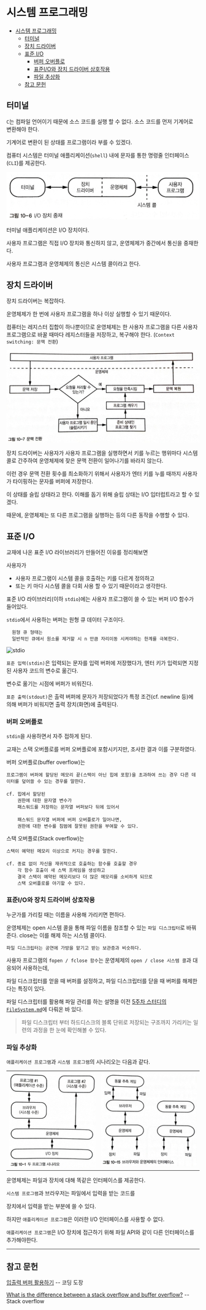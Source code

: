 # 시스템 프로그래밍

- [시스템 프로그래밍](#시스템-프로그래밍)
  - [터미널](#터미널)
  - [장치 드라이버](#장치-드라이버)
  - [표준 I/O](#표준-io)
    - [버퍼 오버플로](#버퍼-오버플로)
    - [표준I/O와 장치 드라이버 상호작용](#표준io와-장치-드라이버-상호작용)
    - [파일 추상화](#파일-추상화)
  - [참고 문헌](#참고-문헌)

## 터미널

`C`는 컴파일 언어이기 때문에 소스 코드를 실행 할 수 없다.
소스 코드를 먼저 기계어로 변환해야 한다. 

기계어로 변환이 된 상태를 프로그램이라 부를 수 있겠다.

컴퓨터 시스템은 터미널 애플리케이션(`shell`) 내에 문자를 통한 명령줄 인터페이스(`CLI`)를 제공한다.

![I/O 장치 중재](assets/IO-device.jpg)

터미널 애플리케이션은 I/O 장치이다.

사용자 프로그램은 직접 I/O 장치와 통신하지 않고, 운영체제가 중간에서 통신을 중재한다.

사용자 프로그램과 운영체제의 통신은 시스템 콜이라고 한다.

## 장치 드라이버

장치 드라이버는 복잡하다.

운영체제가 한 번에 사용자 프로그램을 하나 이상 실행할 수 있기 때문이다.

컴퓨터는 레지스터 집합이 하나뿐이므로 
운영체제는 한 사용자 프로그램을 다른 사용자 프로그램으로 바꿀 때마다  레지스터들을 저장하고, 복구해야 한다. (`Context switching: 문맥 전환`)

![문맥 전환](assets/context-switching.jpg)

장치 드라이버는 사용자가 사용자 프로그램을 실행하면서 키를 누르는 행위마다 시스템 콜로 간주하여 
운영체제에 잦은 문맥 전환이 일어나기를 바라지 않는다.

이런 경우 문맥 전환 횟수를 최소화하기 위해서 사용자가 엔터 키를 누를 때까지 사용자가 타이핑하는 문자를 버퍼에 저장한다.

이 상태를 슬립 상태라고 한다. 
이해를 돕기 위해 슬립 상태는 I/O 입터럽트라고 할 수 있겠다.

때문에, 운영체제는 또 다른 프로그램을 실행하는 등의 다른 동작을 수행할 수 있다.

## 표준 I/O

교재에 나온 표준 I/O 라이브러리가 만들어진 이유를 정리해보면

사용자가 
- 사용자 프로그램이 시스템 콜을 호출하는 키를 다르게 정의하고 
- 또는 키 마다 시스템 콜을 다회 사용 할 수 있기 때문이라고 생각한다.

표준 I/O 라이브러리(이하 `stdio`)에는 사용자 프로그램이 쓸 수 있는 버퍼 I/O 함수가 들어있다.

`stdio`에서 사용하는 버퍼는 원형 큐 데이터 구조이다.

      원형 큐 형태는 
      일반적인 큐에서 원소를 제거할 시 n 만큼 자리이동 시켜야하는 한계를 극복한다.

![stdio](https://img1.daumcdn.net/thumb/R1280x0/?scode=mtistory2&fname=https%3A%2F%2Fblog.kakaocdn.net%2Fdn%2FdGbcW6%2Fbtrp3Vnc01w%2FtrdzuMKhr0Wlz7cvQTX2zK%2Fimg.png)


`표준 입력(stdin)`은 입력되는 문자를 입력 버퍼에 저장했다가, 
엔터 키가 입력되면 지정된 사용자 코드의 변수로 옮긴다.

변수로 옮기는 시점에 버퍼가 비워진다.

`표준 출력(stdout)`은 출력 버퍼에 문자가 저장되었다가 
특정 조건(cf. newline 등)에 의해 버퍼가 비워지면 출력 장치(화면)에 출력된다.

### 버퍼 오버플로

`stdin`을 사용하면서 자주 접하게 된다.

교재는 스택 오버플로를 버퍼 오버플로에 포함시키지만, 조사한 결과 이를 구분하였다.

버퍼 오버플로(buffer overflow)는 

    프로그램이 버퍼에 할당된 메모리 끝(스택이 아닌 힙에 포함)을 초과하여 쓰는 경우 다른 데이터를 덮어쓸 수 있는 경우를 말한다.

    cf. 힙에서 할당된 
        권한에 대한 문자열 변수가 
        패스워드를 저장하는 문자열 버퍼보다 뒤에 있어서
        
        패스워드 문자열 버퍼에 버퍼 오버플로가 일어나면,
        권한에 대한 변수를 침범에 잘못된 권한을 부여할 수 있다.

스택 오버플로(Stack overflow)는 

    스택이 예약된 메모리 이상으로 커지는 경우를 말한다. 
    
    cf. 종료 없이 자신을 재귀적으로 호출하는 함수를 호출할 경우 
        각 함수 호출이 새 스택 프레임을 생성하고 
        결국 스택이 예약된 메모리보다 더 많은 메모리를 소비하게 되므로 
        스택 오버플로를 야기할 수 있다.


### 표준I/O와 장치 드라이버 상호작용

누군가를 가리킬 때는 이름을 사용해 가리키면 편하다.

운영체제는 open 시스템 콜을 통해 파일 이름을 참조할 수 있는 `파일 디스크립터`로 바꿔준다. 
close는 이를 해제 하는 시스템 콜이다.

    파일 디스크립터는 공연에 가방을 맡기고 받는 보관증과 비슷하다.

사용자 프로그램의 `fopen / fclose 함수`는 운영체제의 `open / close 시스템 콜`과 대응되어 사용하는데,

파일 디스크립터를 얻을 때 버퍼를 설정하고, 파일 디스크립터를 닫을 때 버퍼를 해제한다는 특징이 있다.
<br/>

파일 디스크립터를 활용해 파일 관리를 하는 설명을 이전 [5주차 스터디의 `FileSystem.md`](https://github.com/cs-study-org/cs-study/blob/a4c2bdd31a8fe1a77716fef74dc376bddef8922e/05/yongki/FileSystem.md#L104-L105)에 다뤄온 바 있다.

> 파일 디스크립터 부터 하드디스크의 블록 단위로 저장되는 구조까지 가리키는 일련의 과정을 한 눈에 확인해볼 수 있다.

### 파일 추상화

`애플리케이션 프로그램`과 `시스템 프로그램`의 시나리오는 다음과 같다.

<table>
  <tr>
    <td>
      <img src="assets/scenario(1).jpg">
    </td>
    <td>
      <img src="assets/scenario(2).jpg">
    </td>
  </tr>
</table>

운영체제는 파일과 장치에 대해 똑같은 인터페이스를 제공한다.

`시스템 프로그램`과 브라우저는 파일에서 입력을 받는 코드를

장치에서 입력을 받는 부분에 쓸 수 있다.

하지만 `애플리케이션 프로그램`은 이러한 I/O 인터페이스를 사용할 수 없다. 

`애플리케이션 프로그램`은 I/O 장치에 접근하기 위해 파일 API와 같이 다른 인터페이스를 추가해야한다.

<hr/>

## 참고 문헌

[입출력 버퍼 활용하기](https://dojang.io/mod/page/view.php?id=763) -- 코딩 도장

[What is the difference between a stack overflow and buffer overflow?](https://stackoverflow.com/questions/1120575/what-is-the-difference-between-a-stack-overflow-and-buffer-overflow) -- Stack overflow